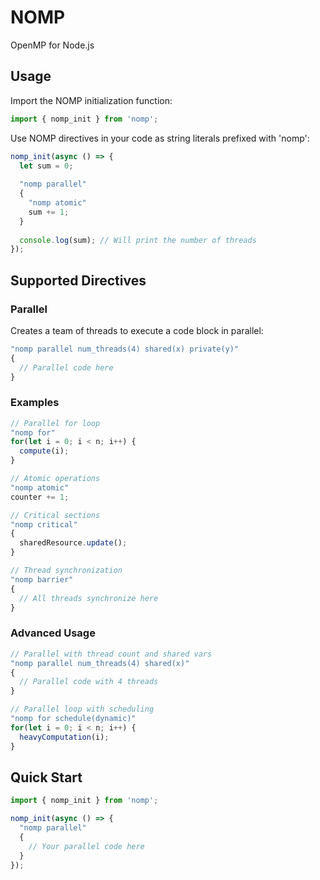 # NOMP

OpenMP for Node.js

## Usage

Import the NOMP initialization function:

```javascript
import { nomp_init } from 'nomp';
```

Use NOMP directives in your code as string literals prefixed with 'nomp':

```javascript
nomp_init(async () => {
  let sum = 0;
  
  "nomp parallel"
  {
    "nomp atomic"
    sum += 1;
  }
  
  console.log(sum); // Will print the number of threads
});
```

## Supported Directives

### Parallel

Creates a team of threads to execute a code block in parallel:

```javascript
"nomp parallel num_threads(4) shared(x) private(y)"
{
  // Parallel code here
}
```

### Examples

```javascript
// Parallel for loop
"nomp for"
for(let i = 0; i < n; i++) {
  compute(i);
}

// Atomic operations
"nomp atomic"
counter += 1;

// Critical sections
"nomp critical"
{
  sharedResource.update();
}

// Thread synchronization
"nomp barrier"
{
  // All threads synchronize here
}
```

### Advanced Usage

```javascript
// Parallel with thread count and shared vars
"nomp parallel num_threads(4) shared(x)"
{
  // Parallel code with 4 threads
}

// Parallel loop with scheduling
"nomp for schedule(dynamic)"
for(let i = 0; i < n; i++) {
  heavyComputation(i);
}
```

## Quick Start

```javascript
import { nomp_init } from 'nomp';

nomp_init(async () => {
  "nomp parallel"
  {
    // Your parallel code here
  }
});
```
